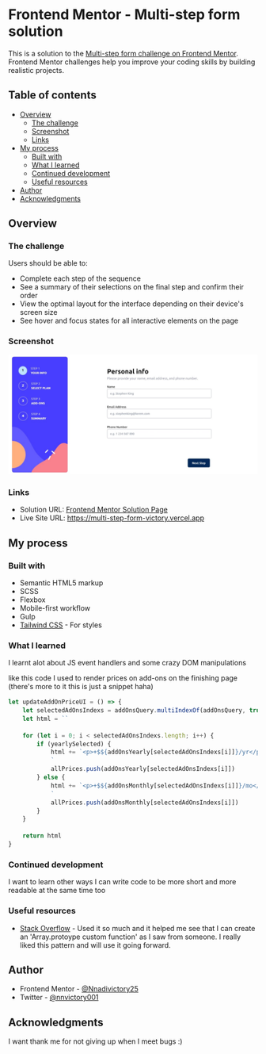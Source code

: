 # Frontend Mentor - Multi-step form solution

This is a solution to the [Multi-step form challenge on Frontend Mentor](https://www.frontendmentor.io/challenges/multistep-form-YVAnSdqQBJ). Frontend Mentor challenges help you improve your coding skills by building realistic projects. 

## Table of contents

- [Overview](#overview)
  - [The challenge](#the-challenge)
  - [Screenshot](#screenshot)
  - [Links](#links)
- [My process](#my-process)
  - [Built with](#built-with)
  - [What I learned](#what-i-learned)
  - [Continued development](#continued-development)
  - [Useful resources](#useful-resources)
- [Author](#author)
- [Acknowledgments](#acknowledgments)

## Overview

### The challenge

Users should be able to:

- Complete each step of the sequence
- See a summary of their selections on the final step and confirm their order
- View the optimal layout for the interface depending on their device's screen size
- See hover and focus states for all interactive elements on the page

### Screenshot

![](./assets/images/multistepformscreenshot.jpeg)


### Links

- Solution URL: [Frontend Mentor Solution Page](https://www.frontendmentor.io/solutions/multistep-form-FydP-WVaI9)
- Live Site URL: https://multi-step-form-victory.vercel.app

## My process

### Built with

- Semantic HTML5 markup
- SCSS 
- Flexbox
- Mobile-first workflow
- Gulp
- [Tailwind CSS](https://tailwindcss.com/) - For styles


### What I learned
I learnt alot about JS event handlers and some crazy DOM manipulations

like this code I used to render prices on add-ons on the finishing page (there's more to it this is just a snippet haha)
```js
let updateAddOnPriceUI = () => {
    let selectedAdOnsIndexs = addOnsQuery.multiIndexOf(addOnsQuery, true)
    let html = ``

    for (let i = 0; i < selectedAdOnsIndexs.length; i++) {
        if (yearlySelected) {
            html += `<p>+$${addOnsYearly[selectedAdOnsIndexs[i]]}/yr</p>
            `
            allPrices.push(addOnsYearly[selectedAdOnsIndexs[i]])
        } else {
            html += `<p>+$${addOnsMonthly[selectedAdOnsIndexs[i]]}/mo</p>
            `
            allPrices.push(addOnsMonthly[selectedAdOnsIndexs[i]])
        }
    }

    return html
}

```


### Continued development

I want to learn other ways I can write code to be more short and more readable at the same time too


### Useful resources

- [Stack Overflow](https://stackoverflow.com/) - Used it so much and it helped me see that I can create an 'Array.protoype custom function' as I saw from someone. I really liked this pattern and will use it going forward.


## Author

- Frontend Mentor - [@Nnadivictory25](https://www.frontendmentor.io/profile/Nnadivictory25)
- Twitter - [@nnvictory001](https://www.twitter.com/nnvictory001)


## Acknowledgments

I want thank me for not giving up when I meet bugs :)

